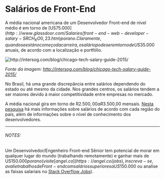 # Salários de Front-End

A média nacional americana de um Desenvolvedor Front-end de nível médio é em torno de [US$75.000](http://www.glassdoor.com/Salaries/front-end-web-developer-salary-SRCH_KO0,23.htm) por ano. Claramente, quando se está no começo da carreira, o salário pode ser em torno de US$35.000 anuais, de acordo com a localização e portfólio.

![](../images/salary.png "http://intersog.com/blog/chicago-tech-salary-guide-2015/")

<cite>Fonte da imagem: <a href="http://intersog.com/blog/chicago-tech-salary-guide-2015/">http://intersog.com/blog/chicago-tech-salary-guide-2015/</a></cite>


No Brasil, há uma grande discrepância entre salários dependendo do estado ou até mesmo da cidade. Nos grandes centros, os salários tendem a ser maiores devido à maior competitividade entre empresas no mercado.

A média nacional gira em torno de R$2.500,00 a R$3.500,00 mensais. [Nesta pesquisa](https://www.felipefialho.com/survey/) há mais informações sobre salários de acordo com cada região do país, além de informações sobre o nível de conhecimento dos desenvolvedores.

***

###### NOTES:

Um Desenvolvedor/Engenheiro Front-end Sênior tem potencial de morar em qualquer lugar do mundo (trabalhando remotamente) e ganhar mais de US$150.000 por ano (visite [angel.co](https://angel.co/jobs), inscreva-se, avalie trabalhos de Front-end com salários superiores a US$150.000 ou analise as faixas salariais no [Stack Overflow Jobs](https://stackoverflow.com/jobs?q=front-end&sort=y)).
